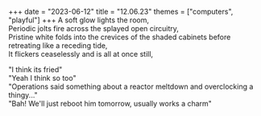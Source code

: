 +++
date = "2023-06-12"
title = "12.06.23"
themes = ["computers", "playful"]
+++
A soft glow lights the room,  
Periodic jolts fire across the splayed open circuitry,  
Pristine white folds into the crevices of the shaded cabinets before retreating like a receding tide,  
It flickers ceaselessly and is all at once still,  
  
"I think its fried"  
"Yeah I think so too"  
"Operations said something about a reactor meltdown and overclocking a thingy..."  
"Bah! We'll just reboot him tomorrow, usually works a charm"
